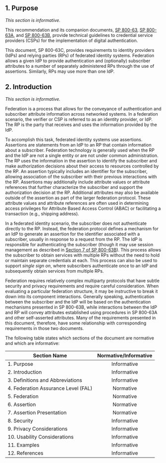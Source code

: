 <div class="breaker"></div>
<a name="purpose"></a>

## 1. Purpose

*This section is informative.*

This recommendation and its companion documents, [SP 800-63](sp800-63-3.html), [SP 800-63A](sp800-63a.html), and [SP 800-63B](sp800-63b.html), provide technical guidelines to credential service providers (CSPs) for the implementation of digital authentication.

This document, SP 800-63C, provides requirements to identity providers (IdPs) and relying parties (RPs) of federated identity systems. Federation allows a given IdP to provide authentication and (optionally) subscriber attributes to a number of separately administered RPs through the use of assertions. Similarly, RPs may use more than one IdP.

<div class="breaker"></div>
<a name="introduction"></a>

## 2. Introduction

*This section is informative.*

Federation is a process that allows for the conveyance of authentication and subscriber attribute information across networked systems. In a federation scenario, the verifier or CSP is referred to as an identity provider, or IdP. The RP is the party that receives and uses the information provided by the IdP.

To accomplish this task, federated identity systems use assertions. Assertions are statements from an IdP to an RP that contain information about a subscriber. Federation technology is generally used when the RP and the IdP are not a single entity or are not under common administration. The RP uses the information in the assertion to identify the subscriber and make authorization decisions about their access to resources controlled by the RP. An assertion typically includes an identifier for the subscriber, allowing association of the subscriber with their previous interactions with the RP. Assertions may additionally include attribute values or attribute references that further characterize the subscriber and support the authorization decision at the RP. Additional attributes may also be available outside of the assertion as part of the larger federation protocol. These attribute values and attribute references are often used in determining access privileges for Attribute Based Access Control (ABAC) or facilitating a transaction (e.g., shipping address).

In a federated identity scenario, the subscriber does not authenticate directly to the RP. Instead, the federation protocol defines a mechanism for an IdP to generate an assertion for the identifier associated with a subscriber, usually in response to a request from the RP. The IdP is responsible for authenticating the subscriber (though it may use session management as described in [Section 7 of SP 800-63B](sp800-63b.html#sec7)). This process allows the subscriber to obtain services with multiple RPs without the need to hold or maintain separate credentials at each. This process can also be used to support *single sign on*, where subscribers authenticate once to an IdP and subsequently obtain services from multiple RPs.

Federation requires relatively complex multiparty protocols that have subtle security and privacy requirements and require careful consideration. When evaluating a particular federation structure, it may be instructive to break it down into its component interactions. Generally speaking, authentication between the subscriber and the IdP will be based on the authentication mechanisms presented in SP 800-63B, while interactions between the IdP and RP will convey attributes established using procedures in SP 800-63A and other self-asserted attributes. Many of the requirements presented in this document, therefore, have some relationship with corresponding requirements in those two documents.

The following table states which sections of the document are normative and which are informative:

|Section Name|Normative/Informative|
|----|:--:|
|1. Purpose|Informative|
|2. Introduction|Informative|
|3. Definitions and Abbreviations|Informative|
|4. Federation Assurance Level (FAL)|Normative|
|5. Federation|Normative|
|6. Assertion|Normative|
|7. Assertion Presentation|Normative|
|8. Security|Informative|
|9. Privacy Considerations|Informative|
|10. Usability Considerations|Informative|
|11. Examples|Informative|
|12. References|Informative|
